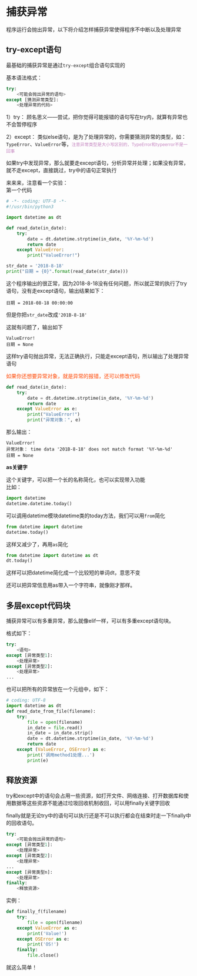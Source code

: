 # 捕获异常
程序运行会抛出异常，以下将介绍怎样捕获异常使得程序不中断以及处理异常
## try-except语句
最基础的捕获异常是通过`try-except`组合语句实现的

基本语法格式：
```python
try:
    <可能会抛出异常的语句>
except [猜测异常类型]:
    <处理异常的代码>
```

1）try：
顾名思义——尝试，把你觉得可能报错的语句写在try内，就算有异常也不会暂停程序

2）except：
类似else语句，是为了处理异常的，你需要猜测异常的类型，如：`TypeError`、`ValueError`等，<small><font color=#c586c0>注意异常类型是大小写区别的，TypeError和typeerror不是一回事</font></small>

如果try中发现异常，那么就要走except语句，分析异常并处理；如果没有异常，就不走except，直接跳过，try中的语句正常执行

来来来，注意看一个实验：<br>第一个代码
```python
# -*- coding: UTF-8 -*-
#!/usr/bin/python3

import datetime as dt

def read_date(in_date):
    try:
        date = dt.datetime.strptime(in_date, '%Y-%m-%d')
        return date
    except ValueError:
        print("ValueError!")

str_date = '2018-8-18'
print("日期 = {0}".format(read_date(str_date)))
```
这个程序输出的很正常，因为2018-8-18没有任何问题，所以就正常的执行了try语句，没有走except语句，输出结果如下：
```
日期 = 2018-08-18 00:00:00
```
但是你把`str_date`改成`'201B-8-18'`

这就有问题了，输出如下
```
ValueError!
日期 = None
```
这样try语句抛出异常，无法正确执行，只能走except语句，所以输出了处理异常语句

<font color=orangered>如果你还想要异常对象，就是异常的报错，还可以修改代码</font>

```python
def read_date(in_date):
    try:
        date = dt.datetime.strptime(in_date, '%Y-%m-%d')
        return date
    except ValueError as e:
        print("ValueError!")
        print("异常对象：", e)
```
那么输出：
```
ValueError!
异常对象： time data '201B-8-18' does not match format '%Y-%m-%d'
日期 = None
```
**as关键字**

这个关键字，可以把一个长的名称简化，也可以实现带入功能<br>
比如：
```python
import datetime
datetime.datetime.today()
```
可以调用datetime模块datetime类的today方法，我们可以用`from`简化
```python
from datetime import datetime
datetime.today()
```
这样又减少了，再用`as`简化
```python
from datetime import datetime as dt
dt.today()
```
这样可以把datetime简化成一个比较短的单词dt，意思不变

还可以把异常信息用as带入一个字符串，就像刚才那样。

## 多层except代码块

捕获异常可以有多重异常，那么就像elif一样，可以有多重except语句块。

格式如下：
```python
try:
    <语句>
except [异常类型1]:
    <处理异常>
except [异常类型2]:
    <处理异常>
...
```

也可以把所有的异常放在一个元组中，如下：

```python
# coding: UTF-8
import datetime as dt
def read_date_from_file(filename):
    try:
        file = open(filename)
        in_date = file.read()
        in_date = in_date.strip()
        date = dt.datetime.strptime(in_date, '%Y-%m-%d')
        return date
    except (ValueError, OSError) as e:
        print('调用method1处理...')
        print(e)
```

## 释放资源

try和except中的语句会占用一些资源，如打开文件、网络连接、打开数据库和使用数据等这些资源不能通过垃圾回收机制收回，可以用finally关键字回收

finally就是无论try中的语句可以执行还是不可以执行都会在结束时走一下finally中的回收语句。
```python
try:
    <可能会抛出异常的语句>
except [异常类型1]:
    <处理异常>
except [异常类型2]:
    <处理异常>
...
except [异常类型n]:
    <处理异常>
finally:
    <释放资源>
```
实例：
```python
def finally_f(filename)
    try:
        file = open(filename)
    except ValueError as e:
        print('Value!')
    except OSError as e:
        print('OS!')
    finally:
        file.close()
```
就这么简单！